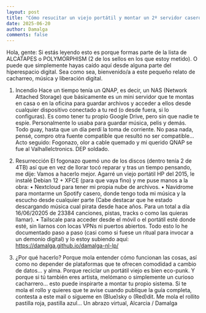 ```yaml
---
layout: post
title: "Cómo resucitar un viejo portátil y montar un 2º servidor casero, tras quemar el 1º."
date: 2025-06-20
author: Damalga
comments: false
---
```


Hola, gente:
Si estás leyendo esto es porque formas parte de la lista de ALCATAPES o POLYMORPHISM (2 de los sellos en los que estoy metido). O puede que simplemente hayas caído aquí desde alguna parte del hiperespacio digital. Sea como sea, bienvenido/a a este pequeño relato de cacharreo, música y liberación digital.

1. Incendio
Hace un tiempo tenía un QNAP, es decir, un NAS (Network Attached Storage) que básicamente es un mini servidor que te montas en casa o en la oficina para guardar archivos y acceder a ellos desde cualquier dispositivo conectado a tu red (o desde fuera, si lo configuras). Es como tener tu propio Google Drive, pero sin que nadie te espíe. Personalmente lo usaba para guardar música, pelis y demás.
Todo guay, hasta que un día perdí la toma de corriente. No pasa nada, pensé, compro otra fuente compatible que resultó no ser compatible… Acto seguido: Fogonazo, olor a cable quemado y mi querido QNAP se fue al Valhallelctronics. DEP soldado.

2. Resurrección
El fogonazo quemó uno de los discos (dentro tenía 2 de 4TB) así que en vez de llorar tocó reparar y tras un tiempo pensando, me dije: Vamos a hacerlo mejor.
Agarré un viejo portátil HP del 2015, le instalé Debian 12 + XFCE (para que vaya fino) y me puse manos a la obra:
    • Nextcloud para tener mi propia nube de archivos.
    • Navidrome para montarme un Spotify casero, donde tengo toda mi música y la escucho desde cualquier parte (Cabe destacar que he estado descargando música cual pirata desde hace años. Para un total a día 16/06/20205 de 23384 canciones, pistas, tracks o como las quieras llamar).
    • Tailscale para acceder desde el móvil o el portátil esté donde esté, sin liarnos con locas VPNs ni puertos abiertos.
Todo esto lo he documentado paso a paso (casi como si fuese un ritual para invocar a un demonio digital) y lo estoy subiendo aquí: https://damalga.github.io/damalga-nl-lp/

3. ¿Por qué hacerlo?
Porque mola entender cómo funcionan las cosas, así como no depender de plataformas que te ofrecen comodidad a cambio de datos… y alma. Porque reciclar un portátil viejo es bien eco-punk. Y porque si tú también eres artista, melómano o simplemente un curioso cacharrero… esto puede inspirarte a montar tu propio sistema.
Si te mola el rollo y quieres que te avise cuando publique la guía completa, contesta a este mail o sígueme en (Blue)sky o (Red)dit. Me mola el rollito pastilla roja, pastilla azul…
Un abrazo virtual,
Alcarcia / Damalga
